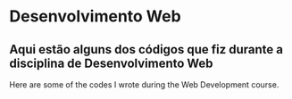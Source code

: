 # Desenvolvimento Web

Aqui estão alguns dos códigos que fiz durante a disciplina de Desenvolvimento Web
---------------------------------------------------------------------------------
Here are some of the codes I wrote during the Web Development course.
